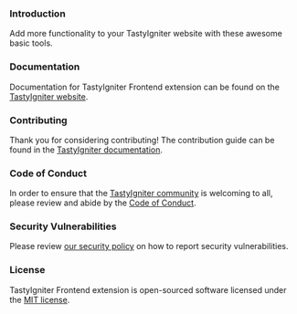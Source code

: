 ### Introduction

Add more functionality to your TastyIgniter website with these awesome basic tools.

### Documentation

Documentation for TastyIgniter Frontend extension can be found on
the [TastyIgniter website](https://tastyigniter.com/docs/extensions/frontend).

### Contributing

Thank you for considering contributing! The contribution guide can be found in
the [TastyIgniter documentation](https://tastyigniter.com/docs/contribution-guide).

### Code of Conduct

In order to ensure that the [TastyIgniter community](https://forum.tastyigniter.com) is welcoming to all, please review
and abide by the [Code of Conduct](https://tastyigniter.com/docs/code-of-conduct).

### Security Vulnerabilities

Please review [our security policy](https://github.com/tastyigniter/ti-ext-frontend/security/policy) on how to report
security vulnerabilities.

### License

TastyIgniter Frontend extension is open-sourced software licensed under
the [MIT license](https://github.com/tastyigniter/ti-ext-frontend/LICENSE.md).
